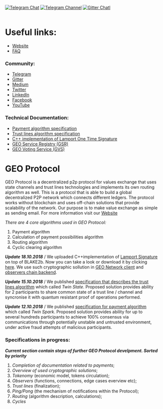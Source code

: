 [![Telegram Chat](https://github.com/Patrolavia/telegram-badge/blob/master/chat.svg)](https://t.me/geocommunity)
[![Telegram Channel](https://github.com/Patrolavia/telegram-badge/blob/master/follow.svg)](https://t.me/geoprotocol)
[![Gitter Chatl](https://badges.gitter.im/gitterHQ/gitter.png)](https://gitter.im/GEO_Protocol/Lobby#)
<br/>
<br/>



# Useful links:

* [Website](https://geoprotocol.io/) 
* [FAQ](https://github.com/GEO-Protocol/Documentation/blob/master/GEO_FAQ.md)

### Community:
* [Telegram](https://t.me/geoprotocol)  
* [Gitter](https://gitter.im/GEO_Protocol/Lobby)  
* [Medium](https://medium.com/geoprotocol)                                                                                             
* [Twitter](https://twitter.com/geo_protocol)                                                                                          
* [LinkedIn](https://www.linkedin.com/company/geoprotocol/) 
* [Facebook](https://www.facebook.com/GeoProtocol/)
* [YouTube](https://www.youtube.com/c/GEOProtocol)

### Technical Documentation:
* [Payment algorithm specification](https://github.com/GEO-Protocol/specs-protocol/blob/master/transactions/transactions.md)           
* [Trust lines algorithm specification](https://github.com/GEO-Protocol/specs-protocol/blob/master/trust_lines/trust_lines.md)         
* [C++ implementation of Lamport One Time Signature](https://github.com/GEO-Protocol/lib-crypto-lamport)
* [GEO Service Registry (GSR)](https://github.com/GEO-Protocol/specs-gsr/blob/master/specs/gsr.md)
* [GEO Voting Service (GVS)](https://github.com/GEO-Protocol/specs-gsr/blob/master/specs/gvs.md)

# GEO Protocol

GEO Protocol is a decentralized p2p protocol for values exchange that uses state channels and trust lines technologies and implements its own routing algorithm as well. 
This is a protocol that is able to build a global decentralized P2P network which connects different ledgers.
The protocol works without blockchain and uses off-chain solutions that provide scalability of the network. 
Our purpose is to make value exchange as simple as sending email. 
For more information visit our [Website](https://geoprotocol.io/)

*There are 4  core algorithms used in GEO Protocol:*
1. Payment algorithm
2. Calculation of payment possibilities algorithm
3. Routing algorithm
4. Cyclic clearing algorithm

**_Update 18.10.2018_** /
We uploaded C++implementation of [Lamport Signature](https://en.wikipedia.org/wiki/Lamport_signature) on top of BLAKE2b. Now you can take a look or download it by clicking [here](https://github.com/GEO-Protocol/lib-crypto-lamport). We use such cryptographic sollution in [GEO Network client](https://github.com/GEO-Protocol/GEO-network-client) and [observers chain backend](https://github.com/GEO-Protocol/gns-observers-chain-back). 

**_Update 15.10.2018_** / 
We published [specification that describes the trust lines algorithm](https://github.com/GEO-Protocol/specs-protocol/blob/master/trust_lines/trust_lines.md) which called *Twin State*.
Proposed solution provides ability for 2 participants to share common state of a trust line / channel and syncronise it with quantum resistant proof of operations performed.

**_Update 12.10.2018_** /
We published [specification for payment algorithm](https://github.com/GEO-Protocol/specs-protocol/blob/master/transactions/transactions.md) which called *Twin Spark*.
Proposed solution provides ability for up to several hundreds participants to achieve 100% consensus via communications through potentially unstable and untrusted environment, under active fraud attempts of malicious participants.

### Specifications in progress:
**_Current section contain steps of further GEO Protocol develpment. Sorted by priority_**
1. *Completion of documentation related to payments*;
2. *Overview of used cryptographic solutions*;
3. *Tokenomy* (economic model, tokens circulation);
4. *Observers* (functions, connections, edge cases everview etc);
5. *Trust lines* (finalization);
6. *Ping/Pong* (the mechanism of notifications within the Protocol);
7. *Routing* (algorithm description, calculations);
8. *Cycles*

